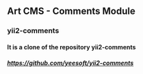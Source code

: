 ## Art CMS - Comments Module

### yii2-comments

#### It is a clone of the repository yii2-comments
##### https://github.com/yeesoft/yii2-comments